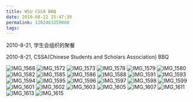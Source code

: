 ```yaml
---
title: WSU CSSA BBQ
date: 2010-08-22 15:47:39
permalink: 1282463259000
tags: 
---
```


2010-8-21, 学生会组织的聚餐

2010-8-21, CSSA(Chinese Students and Scholars Association) BBQ
<div>

<img src="http://static.flickr.com/4118/4917685170_b07a8ea50a_z.jpg" border="0" alt="IMG_1568" />

<img src="http://static.flickr.com/4120/4917685490_d4fe962e56_z.jpg" border="0" alt="IMG_1572" />

<img src="http://static.flickr.com/4138/4917085341_194bf3d93b_z.jpg" border="0" alt="IMG_1573" />

<img src="http://static.flickr.com/4140/4917686280_3b257db126_z.jpg" border="0" alt="IMG_1578" />

<img src="http://static.flickr.com/4100/4917086139_9088e5ea5b_z.jpg" border="0" alt="IMG_1579" />

<img src="http://static.flickr.com/4118/4917086545_966507e548_z.jpg" border="0" alt="IMG_1580" />

<img src="http://static.flickr.com/4095/4917086877_9914cf6035_z.jpg" border="0" alt="IMG_1582" />

<img src="http://static.flickr.com/4140/4917687694_a974042b28_z.jpg" border="0" alt="IMG_1585" />

<img src="http://static.flickr.com/4099/4917087607_da494c6638_z.jpg" border="0" alt="IMG_1586" />

<img src="http://static.flickr.com/4094/4917087895_563ef3dc1b_z.jpg" border="0" alt="IMG_1588" />

<img src="http://static.flickr.com/4114/4917088191_6432c9b32c_z.jpg" border="0" alt="IMG_1591" />

<img src="http://static.flickr.com/4095/4917088529_5ae6178caf_z.jpg" border="0" alt="IMG_1593" />

<img src="http://static.flickr.com/4143/4917689910_0c03815e69_z.jpg" border="0" alt="IMG_1594" />

<img src="http://static.flickr.com/4095/4917089893_c80057b658_z.jpg" border="0" alt="IMG_1595" />

<img src="http://static.flickr.com/4073/4917690634_f329412b74_z.jpg" border="0" alt="IMG_1596" />

<img src="http://static.flickr.com/4095/4917090567_0eaa99fea5_z.jpg" border="0" alt="IMG_1597" />

<img src="http://static.flickr.com/4116/4917691254_9d29952f88_z.jpg" border="0" alt="IMG_1598" />

<img src="http://static.flickr.com/4076/4917091157_db485dd95f_z.jpg" border="0" alt="IMG_1599" />

<img src="http://static.flickr.com/4142/4917691936_2ced53e27a_z.jpg" border="0" alt="IMG_1601" />

<img src="http://static.flickr.com/4095/4917091963_c13746f7bb_z.jpg" border="0" alt="IMG_1602" />

<img src="http://static.flickr.com/4097/4917692664_1448d61f6d_z.jpg" border="0" alt="IMG_1603" />

<img src="http://static.flickr.com/4082/4917092953_1d677d8c14_z.jpg" border="0" alt="IMG_1605" />

<img src="http://static.flickr.com/4079/4917093549_76e1e0151a_z.jpg" border="0" alt="IMG_1607" />

<img src="http://static.flickr.com/4141/4917093907_05ec2160ef_z.jpg" border="0" alt="IMG_1611" />

<img src="http://static.flickr.com/4076/4917694590_9de3e2ea72_z.jpg" border="0" alt="IMG_1613" />

<img src="http://static.flickr.com/4141/4917094467_01f9a0486b_z.jpg" border="0" alt="IMG_1615" />

</div>